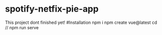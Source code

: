 # spotify-netfix-pie-app
 This project dont finished yet!
#Installation
npm i
npm create vue@latest
cd //
npm run serve
